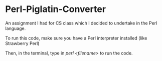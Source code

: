 # Perl-Piglatin-Converter
An assignment I had for CS class which I decided to undertake in the Perl language.

To run this code, make sure you have a Perl interpreter installed (like Strawberry Perl)

Then, in the terminal, type in *perl \<filename\>* to run the code.
